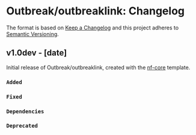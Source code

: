 # Outbreak/outbreaklink: Changelog

The format is based on [Keep a Changelog](https://keepachangelog.com/en/1.0.0/)
and this project adheres to [Semantic Versioning](https://semver.org/spec/v2.0.0.html).

## v1.0dev - [date]

Initial release of Outbreak/outbreaklink, created with the [nf-core](https://nf-co.re/) template.

### `Added`

### `Fixed`

### `Dependencies`

### `Deprecated`
